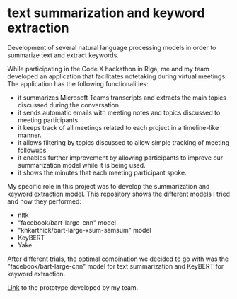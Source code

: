 # text summarization and keyword extraction
Development of several natural language processing models in order to summarize text and extract keywords.

While participating in the Code X hackathon in Riga, me and my team developed an application that facilitates notetaking during virtual meetings.
The application has the following functionalities: 
- it summarizes Microsoft Teams transcripts and extracts the main topics discussed during the conversation. 
- it sends automatic emails with meeting notes and topics discussed to meeting participants. 
- it keeps track of all meetings related to each project in a timeline-like manner.
- it allows filtering by topics discussed to allow simple tracking of meeting followups. 
- it enables further improvement by allowing participants to improve our summarization model while it is being used. 
- it shows the minutes that each meeting participant spoke.

My specific role in this project was to develop the summarization and keyword extraction model. 
This repository shows the different models I tried and how they performed:


- nltk
- "facebook/bart-large-cnn" model 
- "knkarthick/bart-large-xsum-samsum" model
- KeyBERT
- Yake

After different trials, the optimal combination we decided to go with was the "facebook/bart-large-cnn" model for text summarization and KeyBERT for keyword extraction.

[Link](https://devpost.com/software/automated-microsoft-teams-notetaking) to the prototype developed by my team.

